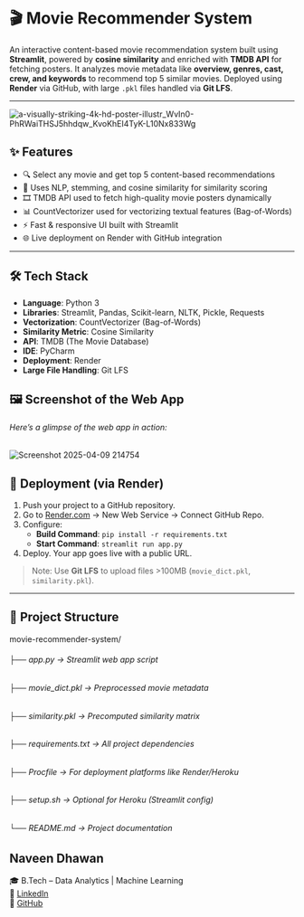 # 🎬 Movie Recommender System

An interactive content-based movie recommendation system built using **Streamlit**, powered by **cosine similarity** and enriched with **TMDB API** for fetching posters. It analyzes movie metadata like **overview, genres, cast, crew, and keywords** to recommend top 5 similar movies. Deployed using **Render** via GitHub, with large `.pkl` files handled via **Git LFS**.

---
![a-visually-striking-4k-hd-poster-illustr_WvIn0-PhRWaiTHSJ5hhdqw_KvoKhEI4TyK-L10Nx833Wg](https://github.com/user-attachments/assets/6bfcde83-8dbf-43a2-bb7b-8db320fee64d)



## ✨ Features

- 🔍 Select any movie and get top 5 content-based recommendations
- 🧠 Uses NLP, stemming, and cosine similarity for similarity scoring
- 🎞 TMDB API used to fetch high-quality movie posters dynamically
- 📊 CountVectorizer used for vectorizing textual features (Bag-of-Words)
- ⚡ Fast & responsive UI built with Streamlit
- 🌐 Live deployment on Render with GitHub integration

---


## 🛠 Tech Stack

- **Language**: Python 3
- **Libraries**: Streamlit, Pandas, Scikit-learn, NLTK, Pickle, Requests
- **Vectorization**: CountVectorizer (Bag-of-Words)
- **Similarity Metric**: Cosine Similarity
- **API**: TMDB (The Movie Database)
- **IDE**: PyCharm
- **Deployment**: Render
- **Large File Handling**: Git LFS

## 🖼️ Screenshot of the Web App
###### Here’s a glimpse of the web app in action:
![Screenshot 2025-04-09 214754](https://github.com/user-attachments/assets/0c514131-118a-497c-a196-66d7eecdaa0d)


  ## 🚀 Deployment (via Render)

1. Push your project to a GitHub repository.
2. Go to [Render.com](https://render.com) → New Web Service → Connect GitHub Repo.
3. Configure:
   - **Build Command**: `pip install -r requirements.txt`
   - **Start Command**: `streamlit run app.py`
4. Deploy. Your app goes live with a public URL.

> Note: Use **Git LFS** to upload files >100MB (`movie_dict.pkl`, `similarity.pkl`).

---

## 📁 Project Structure
movie-recommender-system/ 
###### ├── app.py → Streamlit web app script 
###### ├── movie_dict.pkl → Preprocessed movie metadata 
###### ├── similarity.pkl → Precomputed similarity matrix 
###### ├── requirements.txt → All project dependencies 
###### ├── Procfile → For deployment platforms like Render/Heroku 
###### ├── setup.sh → Optional for Heroku (Streamlit config) 
###### └── README.md → Project documentation

## **Naveen Dhawan**  
🎓 B.Tech – Data Analytics | Machine Learning  
🔗 [LinkedIn](https://linkedin.com/in/newnaveendhawan)  
💼 [GitHub](https://github.com/newnaveendhawan)

